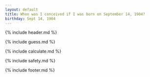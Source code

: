 ```yaml
---
layout: default
title: When was I conceived if I was born on September 14, 1904?
birthday: Sept 14, 1904
---
```


{% include header.md %}

{% include guess.md %}

{% include calculate.md %}

{% include safety.md %}

{% include footer.md %}



